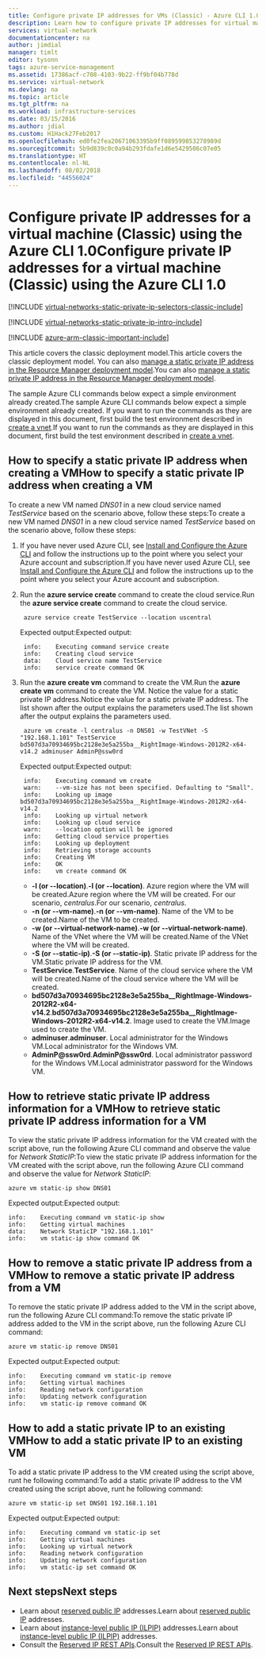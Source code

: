 ```yaml
---
title: Configure private IP addresses for VMs (Classic) - Azure CLI 1.0| Microsoft Docs
description: Learn how to configure private IP addresses for virtual machines (Classic) using the Azure command-line interface (CLI) 1.0.
services: virtual-network
documentationcenter: na
author: jimdial
manager: timlt
editor: tysonn
tags: azure-service-management
ms.assetid: 17386acf-c708-4103-9b22-ff9bf04b778d
ms.service: virtual-network
ms.devlang: na
ms.topic: article
ms.tgt_pltfrm: na
ms.workload: infrastructure-services
ms.date: 03/15/2016
ms.author: jdial
ms.custom: H1Hack27Feb2017
ms.openlocfilehash: ed0fe2fea20671063395b9ff089599853278989d
ms.sourcegitcommit: 5b9d839c0c0a94b293fdafe1d6e5429506c07e05
ms.translationtype: HT
ms.contentlocale: nl-NL
ms.lasthandoff: 08/02/2018
ms.locfileid: "44556024"
---
```

# <a name="configure-private-ip-addresses-for-a-virtual-machine-classic-using-the-azure-cli-10"></a><span data-ttu-id="ee3a8-103">Configure private IP addresses for a virtual machine (Classic) using the Azure CLI 1.0</span><span class="sxs-lookup"><span data-stu-id="ee3a8-103">Configure private IP addresses for a virtual machine (Classic) using the Azure CLI 1.0</span></span>

[!INCLUDE [virtual-networks-static-private-ip-selectors-classic-include](../../includes/virtual-networks-static-private-ip-selectors-classic-include.md)]

[!INCLUDE [virtual-networks-static-private-ip-intro-include](../../includes/virtual-networks-static-private-ip-intro-include.md)]

[!INCLUDE [azure-arm-classic-important-include](../../includes/azure-arm-classic-important-include.md)]

<span data-ttu-id="ee3a8-104">This article covers the classic deployment model.</span><span class="sxs-lookup"><span data-stu-id="ee3a8-104">This article covers the classic deployment model.</span></span> <span data-ttu-id="ee3a8-105">You can also [manage a static private IP address in the Resource Manager deployment model](virtual-networks-static-private-ip-arm-cli.md).</span><span class="sxs-lookup"><span data-stu-id="ee3a8-105">You can also [manage a static private IP address in the Resource Manager deployment model](virtual-networks-static-private-ip-arm-cli.md).</span></span>

<span data-ttu-id="ee3a8-106">The sample Azure CLI commands below expect a simple environment already created.</span><span class="sxs-lookup"><span data-stu-id="ee3a8-106">The sample Azure CLI commands below expect a simple environment already created.</span></span> <span data-ttu-id="ee3a8-107">If you want to run the commands as they are displayed in this document, first build the test environment described in [create a vnet](virtual-networks-create-vnet-classic-cli.md).</span><span class="sxs-lookup"><span data-stu-id="ee3a8-107">If you want to run the commands as they are displayed in this document, first build the test environment described in [create a vnet](virtual-networks-create-vnet-classic-cli.md).</span></span>

## <a name="how-to-specify-a-static-private-ip-address-when-creating-a-vm"></a><span data-ttu-id="ee3a8-108">How to specify a static private IP address when creating a VM</span><span class="sxs-lookup"><span data-stu-id="ee3a8-108">How to specify a static private IP address when creating a VM</span></span>
<span data-ttu-id="ee3a8-109">To create a new VM named *DNS01* in a new cloud service named *TestService* based on the scenario above, follow these steps:</span><span class="sxs-lookup"><span data-stu-id="ee3a8-109">To create a new VM named *DNS01* in a new cloud service named *TestService* based on the scenario above, follow these steps:</span></span>

1. <span data-ttu-id="ee3a8-110">If you have never used Azure CLI, see [Install and Configure the Azure CLI](../cli-install-nodejs.md) and follow the instructions up to the point where you select your Azure account and subscription.</span><span class="sxs-lookup"><span data-stu-id="ee3a8-110">If you have never used Azure CLI, see [Install and Configure the Azure CLI](../cli-install-nodejs.md) and follow the instructions up to the point where you select your Azure account and subscription.</span></span>
2. <span data-ttu-id="ee3a8-111">Run the **azure service create** command to create the cloud service.</span><span class="sxs-lookup"><span data-stu-id="ee3a8-111">Run the **azure service create** command to create the cloud service.</span></span>
   
        azure service create TestService --location uscentral
   
    <span data-ttu-id="ee3a8-112">Expected output:</span><span class="sxs-lookup"><span data-stu-id="ee3a8-112">Expected output:</span></span>
   
        info:    Executing command service create
        info:    Creating cloud service
        data:    Cloud service name TestService
        info:    service create command OK
3. <span data-ttu-id="ee3a8-113">Run the **azure create vm** command to create the VM.</span><span class="sxs-lookup"><span data-stu-id="ee3a8-113">Run the **azure create vm** command to create the VM.</span></span> <span data-ttu-id="ee3a8-114">Notice the value for a static private IP address.</span><span class="sxs-lookup"><span data-stu-id="ee3a8-114">Notice the value for a static private IP address.</span></span> <span data-ttu-id="ee3a8-115">The list shown after the output explains the parameters used.</span><span class="sxs-lookup"><span data-stu-id="ee3a8-115">The list shown after the output explains the parameters used.</span></span>
   
        azure vm create -l centralus -n DNS01 -w TestVNet -S "192.168.1.101" TestService bd507d3a70934695bc2128e3e5a255ba__RightImage-Windows-2012R2-x64-v14.2 adminuser AdminP@ssw0rd
   
    <span data-ttu-id="ee3a8-116">Expected output:</span><span class="sxs-lookup"><span data-stu-id="ee3a8-116">Expected output:</span></span>
   
        info:    Executing command vm create
        warn:    --vm-size has not been specified. Defaulting to "Small".
        info:    Looking up image bd507d3a70934695bc2128e3e5a255ba__RightImage-Windows-2012R2-x64-v14.2
        info:    Looking up virtual network
        info:    Looking up cloud service
        warn:    --location option will be ignored
        info:    Getting cloud service properties
        info:    Looking up deployment
        info:    Retrieving storage accounts
        info:    Creating VM
        info:    OK
        info:    vm create command OK
   
   * <span data-ttu-id="ee3a8-117">**-l (or --location)**.</span><span class="sxs-lookup"><span data-stu-id="ee3a8-117">**-l (or --location)**.</span></span> <span data-ttu-id="ee3a8-118">Azure region where the VM will be created.</span><span class="sxs-lookup"><span data-stu-id="ee3a8-118">Azure region where the VM will be created.</span></span> <span data-ttu-id="ee3a8-119">For our scenario, *centralus*.</span><span class="sxs-lookup"><span data-stu-id="ee3a8-119">For our scenario, *centralus*.</span></span>
   * <span data-ttu-id="ee3a8-120">**-n (or --vm-name)**.</span><span class="sxs-lookup"><span data-stu-id="ee3a8-120">**-n (or --vm-name)**.</span></span> <span data-ttu-id="ee3a8-121">Name of the VM to be created.</span><span class="sxs-lookup"><span data-stu-id="ee3a8-121">Name of the VM to be created.</span></span>
   * <span data-ttu-id="ee3a8-122">**-w (or --virtual-network-name)**.</span><span class="sxs-lookup"><span data-stu-id="ee3a8-122">**-w (or --virtual-network-name)**.</span></span> <span data-ttu-id="ee3a8-123">Name of the VNet where the VM will be created.</span><span class="sxs-lookup"><span data-stu-id="ee3a8-123">Name of the VNet where the VM will be created.</span></span> 
   * <span data-ttu-id="ee3a8-124">**-S (or --static-ip)**.</span><span class="sxs-lookup"><span data-stu-id="ee3a8-124">**-S (or --static-ip)**.</span></span> <span data-ttu-id="ee3a8-125">Static private IP address for the VM.</span><span class="sxs-lookup"><span data-stu-id="ee3a8-125">Static private IP address for the VM.</span></span>
   * <span data-ttu-id="ee3a8-126">**TestService**.</span><span class="sxs-lookup"><span data-stu-id="ee3a8-126">**TestService**.</span></span> <span data-ttu-id="ee3a8-127">Name of the cloud service where the VM will be created.</span><span class="sxs-lookup"><span data-stu-id="ee3a8-127">Name of the cloud service where the VM will be created.</span></span>
   * <span data-ttu-id="ee3a8-128">**bd507d3a70934695bc2128e3e5a255ba__RightImage-Windows-2012R2-x64-v14.2**.</span><span class="sxs-lookup"><span data-stu-id="ee3a8-128">**bd507d3a70934695bc2128e3e5a255ba__RightImage-Windows-2012R2-x64-v14.2**.</span></span> <span data-ttu-id="ee3a8-129">Image used to create the VM.</span><span class="sxs-lookup"><span data-stu-id="ee3a8-129">Image used to create the VM.</span></span>
   * <span data-ttu-id="ee3a8-130">**adminuser**.</span><span class="sxs-lookup"><span data-stu-id="ee3a8-130">**adminuser**.</span></span> <span data-ttu-id="ee3a8-131">Local administrator for the Windows VM.</span><span class="sxs-lookup"><span data-stu-id="ee3a8-131">Local administrator for the Windows VM.</span></span>
   * <span data-ttu-id="ee3a8-132">**AdminP@ssw0rd**.</span><span class="sxs-lookup"><span data-stu-id="ee3a8-132">**AdminP@ssw0rd**.</span></span> <span data-ttu-id="ee3a8-133">Local administrator password for the Windows VM.</span><span class="sxs-lookup"><span data-stu-id="ee3a8-133">Local administrator password for the Windows VM.</span></span>

## <a name="how-to-retrieve-static-private-ip-address-information-for-a-vm"></a><span data-ttu-id="ee3a8-134">How to retrieve static private IP address information for a VM</span><span class="sxs-lookup"><span data-stu-id="ee3a8-134">How to retrieve static private IP address information for a VM</span></span>
<span data-ttu-id="ee3a8-135">To view the static private IP address information for the VM created with the script above, run the following Azure CLI command and observe the value for *Network StaticIP*:</span><span class="sxs-lookup"><span data-stu-id="ee3a8-135">To view the static private IP address information for the VM created with the script above, run the following Azure CLI command and observe the value for *Network StaticIP*:</span></span>

    azure vm static-ip show DNS01

<span data-ttu-id="ee3a8-136">Expected output:</span><span class="sxs-lookup"><span data-stu-id="ee3a8-136">Expected output:</span></span>

    info:    Executing command vm static-ip show
    info:    Getting virtual machines
    data:    Network StaticIP "192.168.1.101"
    info:    vm static-ip show command OK

## <a name="how-to-remove-a-static-private-ip-address-from-a-vm"></a><span data-ttu-id="ee3a8-137">How to remove a static private IP address from a VM</span><span class="sxs-lookup"><span data-stu-id="ee3a8-137">How to remove a static private IP address from a VM</span></span>
<span data-ttu-id="ee3a8-138">To remove the static private IP address added to the VM in the script above, run the following Azure CLI command:</span><span class="sxs-lookup"><span data-stu-id="ee3a8-138">To remove the static private IP address added to the VM in the script above, run the following Azure CLI command:</span></span>

    azure vm static-ip remove DNS01

<span data-ttu-id="ee3a8-139">Expected output:</span><span class="sxs-lookup"><span data-stu-id="ee3a8-139">Expected output:</span></span>

    info:    Executing command vm static-ip remove
    info:    Getting virtual machines
    info:    Reading network configuration
    info:    Updating network configuration
    info:    vm static-ip remove command OK

## <a name="how-to-add-a-static-private-ip-to-an-existing-vm"></a><span data-ttu-id="ee3a8-140">How to add a static private IP to an existing VM</span><span class="sxs-lookup"><span data-stu-id="ee3a8-140">How to add a static private IP to an existing VM</span></span>
<span data-ttu-id="ee3a8-141">To add a static private IP address to the VM created using the script above, runt he following command:</span><span class="sxs-lookup"><span data-stu-id="ee3a8-141">To add a static private IP address to the VM created using the script above, runt he following command:</span></span>

    azure vm static-ip set DNS01 192.168.1.101

<span data-ttu-id="ee3a8-142">Expected output:</span><span class="sxs-lookup"><span data-stu-id="ee3a8-142">Expected output:</span></span>

    info:    Executing command vm static-ip set
    info:    Getting virtual machines
    info:    Looking up virtual network
    info:    Reading network configuration
    info:    Updating network configuration
    info:    vm static-ip set command OK

## <a name="next-steps"></a><span data-ttu-id="ee3a8-143">Next steps</span><span class="sxs-lookup"><span data-stu-id="ee3a8-143">Next steps</span></span>
* <span data-ttu-id="ee3a8-144">Learn about [reserved public IP](virtual-networks-reserved-public-ip.md) addresses.</span><span class="sxs-lookup"><span data-stu-id="ee3a8-144">Learn about [reserved public IP](virtual-networks-reserved-public-ip.md) addresses.</span></span>
* <span data-ttu-id="ee3a8-145">Learn about [instance-level public IP (ILPIP)](virtual-networks-instance-level-public-ip.md) addresses.</span><span class="sxs-lookup"><span data-stu-id="ee3a8-145">Learn about [instance-level public IP (ILPIP)](virtual-networks-instance-level-public-ip.md) addresses.</span></span>
* <span data-ttu-id="ee3a8-146">Consult the [Reserved IP REST APIs](https://msdn.microsoft.com/library/azure/dn722420.aspx).</span><span class="sxs-lookup"><span data-stu-id="ee3a8-146">Consult the [Reserved IP REST APIs](https://msdn.microsoft.com/library/azure/dn722420.aspx).</span></span>

